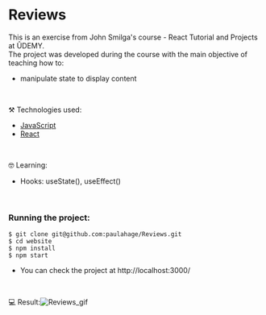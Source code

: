# Reviews

This is an exercise from John Smilga's course - React Tutorial and Projects at ÛDEMY.<br/>
The project was developed during the course with the main objective of teaching how to: 

- manipulate state to display content

<br/>

⚒️ Technologies used:

- [JavaScript](https://www.javascript.com/)
- [React](https://reactjs.org/)

<br/>

🤓 Learning:

- Hooks: useState(), useEffect()
<br/>

### Running the project:

```
$ git clone git@github.com:paulahage/Reviews.git
$ cd website
$ npm install
$ npm start
```
- You can check the project at http://localhost:3000/

<br/>

💻 Result:![Reviews_gif](https://user-images.githubusercontent.com/84124999/206524357-58f849b1-3343-4cd1-8b14-15e3af004656.gif)
